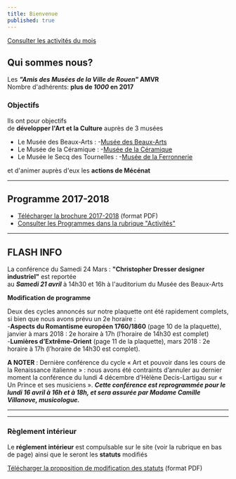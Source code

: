```yaml
---
title: Bienvenue
published: true
---
```


<p><a href="/pages/activites-du-mois.html" class="bouton">Consulter les activités du mois</a></p>  

## Qui sommes nous?  

Les **_"Amis des Musées de la Ville de Rouen"_ AMVR**   
Nombre d'adhérents: **plus de _1000_ en 2017**  

### Objectifs  


Ils ont pour objectifs  
de **développer l'Art et la Culture** auprès de 3 musées  
- Le Musée des Beaux-Arts : -[Musée des Beaux-Arts](http://mbarouen.fr/fr)
- Le Musée de la Céramique : -[Musée de la Céramique](http://museedelaceramique.fr/fr)
- Le Musée le Secq des Tournelles : -[Musée de la Ferronnerie](http://museelesecqdestournelles.fr/fr)

et d'animer auprès d'eux les **actions de Mécénat**

---



## Programme 2017-2018

- [Télécharger la brochure 2017-2018](/fichiers/brochure-2017-2018.pdf) (format PDF)
- [Consulter les Programmes dans la rubrique "Activités"](/pages/activites.html)





---
## FLASH INFO  

La conférence du Samedi 24 Mars : **"Christopher Dresser designer industriel"** est reportée  
au _**Samedi 21 avril**_ à 14h30 et 16h à l'auditorium du Musée des Beaux-Arts






**Modification de programme**  
  


Deux des cycles annoncés sur notre plaquette ont été rapidement complets, si bien que nous avons prévu un 2e horaire :  
-**Aspects du Romantisme européen 1760/1860** (page 10 de la plaquette), janvier à mars 2018 : 2e horaire à 17h (l’horaire de 14h30 est complet)  
-**Lumières d’Extrême-Orient** (page 11 de la plaquette), mars 2018 : 2e horaire à 17h (l’horaire de 14h30 est complet).  
 
 **A NOTER** : Dernière conférence du cycle « Art et pouvoir dans les cours de la Renaissance italienne » :
nous avons été contraints d’annuler au dernier moment la conférence du lundi 4 décembre d’Hèlène
Decis-Lartigau sur « Un Prince et ses musiciens ». _**Cette conférence est reprogrammée pour le lundi
16 avril à 16h et à 18h, et sera assurée par Madame Camille Villanove, musicologue.**_


---  




 


  









---

### Règlement intérieur

Le **réglement intérieur** est compulsable sur le site (voir la rubrique en bas de page) ainsi que le seront les **statuts** modifiés

[Télécharger la proposition de modification des statuts](/fichiers/161115-proposition-de-modifications-des-statuts.pdf) (format PDF)
